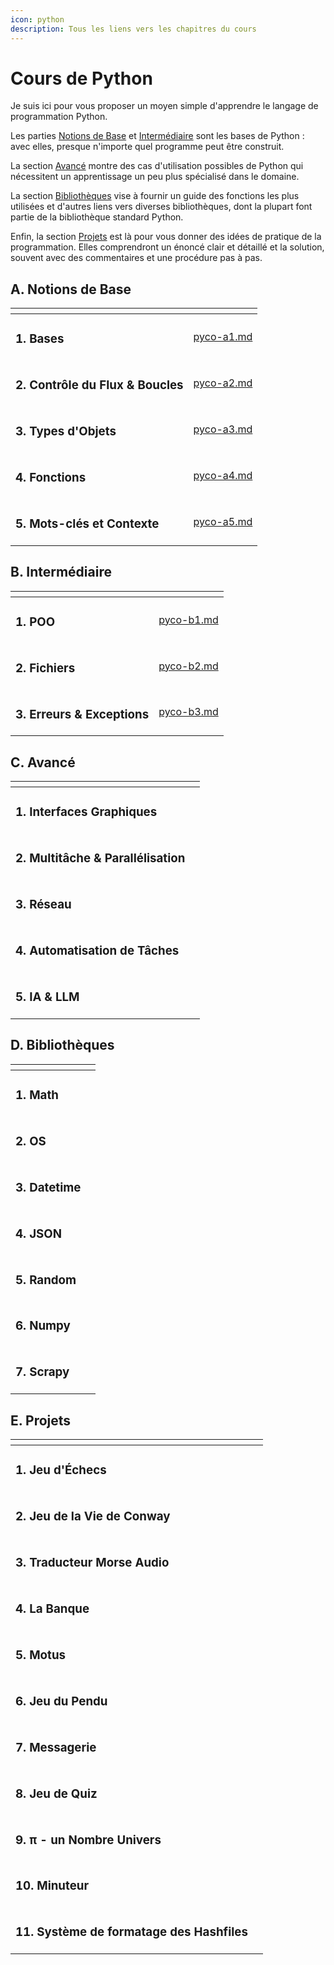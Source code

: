 ```yaml
---
icon: python
description: Tous les liens vers les chapitres du cours
---
```


# Cours de Python

Je suis ici pour vous proposer un moyen simple d'apprendre le langage de programmation Python.

Les parties [Notions de Base](cours-de-python.md#a.-notions-de-base) et [Intermédiaire](cours-de-python.md#b.-intermediaire) sont les bases de Python : avec elles, presque n'importe quel programme peut être construit.

La section [Avancé](cours-de-python.md#c.-avance) montre des cas d'utilisation possibles de Python qui nécessitent un apprentissage un peu plus spécialisé dans le domaine.

La section [Bibliothèques](cours-de-python.md#d.-bibliotheques) vise à fournir un guide des fonctions les plus utilisées et d'autres liens vers diverses bibliothèques, dont la plupart font partie de la bibliothèque standard Python.

Enfin, la section [Projets](cours-de-python.md#e.-projets) est là pour vous donner des idées de pratique de la programmation. Elles comprendront un énoncé clair et détaillé et la solution, souvent avec des commentaires et une procédure pas à pas.

## A. Notions de Base

<table data-view="cards"><thead><tr><th></th><th data-type="content-ref"></th></tr></thead><tbody><tr><td><h3>1. Bases</h3></td><td><a href="../pr/pyco-a1.md">pyco-a1.md</a></td></tr><tr><td><h3>2. Contrôle du Flux &#x26; Boucles</h3></td><td><a href="../pr/pyco-a2.md">pyco-a2.md</a></td></tr><tr><td><h3>3. Types d'Objets</h3></td><td><a href="../pr/pyco-a3.md">pyco-a3.md</a></td></tr><tr><td><h3>4. Fonctions</h3></td><td><a href="../pr/pyco-a4.md">pyco-a4.md</a></td></tr><tr><td><h3>5. Mots-clés et Contexte</h3></td><td><a href="../pr/pyco-a5.md">pyco-a5.md</a></td></tr></tbody></table>

## B. Intermédiaire

<table data-view="cards"><thead><tr><th></th><th data-type="content-ref"></th></tr></thead><tbody><tr><td><h3>1. POO</h3></td><td><a href="../pr/pyco-b1.md">pyco-b1.md</a></td></tr><tr><td><h3>2. Fichiers</h3></td><td><a href="../pr/pyco-b2.md">pyco-b2.md</a></td></tr><tr><td><h3>3. Erreurs &#x26; Exceptions</h3></td><td><a href="../pr/pyco-b3.md">pyco-b3.md</a></td></tr></tbody></table>

## C. Avancé

<table data-view="cards"><thead><tr><th></th><th data-type="content-ref"></th></tr></thead><tbody><tr><td><h3>1. Interfaces Graphiques</h3></td><td></td></tr><tr><td><h3>2. Multitâche &#x26; Parallélisation</h3></td><td></td></tr><tr><td><h3>3. Réseau</h3></td><td></td></tr><tr><td><h3>4. Automatisation de Tâches</h3></td><td></td></tr><tr><td><h3>5. IA &#x26; LLM</h3></td><td></td></tr></tbody></table>

## D. Bibliothèques

<table data-view="cards"><thead><tr><th></th><th data-type="content-ref"></th></tr></thead><tbody><tr><td><h3>1. Math</h3></td><td></td></tr><tr><td><h3>2. OS</h3></td><td></td></tr><tr><td><h3>3. Datetime</h3></td><td></td></tr><tr><td><h3>4. JSON</h3></td><td></td></tr><tr><td><h3>5. Random</h3></td><td></td></tr><tr><td><h3>6. Numpy</h3></td><td></td></tr><tr><td><h3>7. Scrapy</h3></td><td></td></tr></tbody></table>

## E. Projets

<table data-view="cards"><thead><tr><th></th><th data-type="content-ref"></th></tr></thead><tbody><tr><td><h3>1. Jeu d'Échecs</h3></td><td></td></tr><tr><td><h3>2. Jeu de la Vie de Conway</h3></td><td></td></tr><tr><td><h3>3. Traducteur Morse Audio</h3></td><td></td></tr><tr><td><h3>4. La Banque</h3></td><td></td></tr><tr><td><h3>5. Motus</h3></td><td></td></tr><tr><td><h3>6. Jeu du Pendu</h3></td><td></td></tr><tr><td><h3>7. Messagerie</h3></td><td></td></tr><tr><td><h3>8. Jeu de Quiz</h3></td><td></td></tr><tr><td><h3>9. π - un Nombre Univers</h3></td><td></td></tr><tr><td><h3>10. Minuteur</h3></td><td></td></tr><tr><td><h3>11. Système de formatage des Hashfiles</h3></td><td></td></tr></tbody></table>
